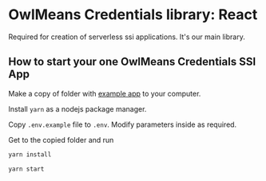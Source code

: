 # OwlMeans Credentials library: React

Required for creation of serverless ssi applications. It's our main library.

## How to start your one OwlMeans Credentials SSI App
Make a copy of folder with [example app](https://github.com/owlmeans/credentials-core/tree/main/packages/lib-react/example-web) to your computer.

Install `yarn` as a nodejs package manager.

Copy `.env.example` file to `.env`. Modify parameters inside as required.

Get to the copied folder and run
```bash
yarn install

yarn start
```